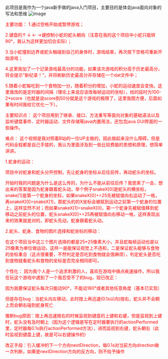 此项目是我作为一个java新手做的java入门项目，主要目的是体会java面向对象的写法和思维
![image](https://github.com/user-attachments/assets/712a725e-6b99-42aa-a16e-2d8787b22548)


<font color=red>主要功能：
1.通过空格开始或暂停游戏；


2.键盘的↑ ↓ ← →键控制小蛇的蛇头朝向（注意在我的这个项目中小蛇只能转90°，我认为这样更加切合实际）；


3.当小蛇撞到边界或蛇头触碰到自己的身体时，游戏结束，再次按下空格可重新开始游戏；


4.这里我加了一个记录游戏最高分的功能，如果该次游戏的积分高于历史最高分，将会提示“新纪录！”，并将刷新历史最高分并存储在一个dat文件中；


5.随着小蛇每吃到一个食物加一分，随着积分的增加，小蛇的运动速度会变快。这里我改的是定时器的间隔（理论上来说应该改每帧运动的坐标），给的延时为100-2*score（也就是说score到50分就是这个游戏的极限了，这里我图方便，后面如果有时间我给它优化一下）。


<font color=red>主要知识点：
这个项目用到了继承、接口、方法重写等面向对象的基础语法以及监听键盘事件、定时器运动、文件存储等java内置用法，还包含java GUI界面的一些操作。

难点：
这个视频是我对照着B站的一位UP主做的，因此做起来没什么障碍，但是代码全程都是自己手搓的，我认为里面涉及到一些比较费脑的思想和原理，想简单讲讲。


1.蛇身的运动：


项目中对蛇身和蛇头分开控制，先让蛇身的坐标从后往前传，再动蛇头的坐标。


开始时我的问题是为什么是这么传的，为什么不能从前往后传？我思索了一会，想出来的答案是因为蛇身跟着蛇头动，举个例子snakeX[0]是蛇头的横坐标，snake[1]是第一个蛇身的坐标，如果snakeX[0]+=25先被赋值向右运动了一格，再snakeX[0]=snakeX[1]，那蛇头的的X坐标会被赋到运动之前第一个蛇身的位置上，这样显然不对；而如果snakeX[1]=snakeX[0]，第一个蛇身先被赋值移到蛇移动之前蛇头的位置，蛇头snakeX[0]+=25再被赋值向右移动一格，这样表现出来的效果就是对的，即蛇头先动，蛇身跟着蛇头动。


2.蛇头、蛇身、食物的图片选择和蛇坐标的移动：


在这个项目当中这三个图片选择的都是25*25像素大小，并且蛇每帧运动也是以25像素为单位做运动，这样一是能保证视觉上不违和，二是保证蛇头能够与食物的坐标重合（这点很重要，不然判定是否吃到食物就会很麻烦），判定蛇头是否吃到食物就看蛇头和食物的坐标是否完全相同即可。


<font color=red>个性化：
因为我个人是一个追求刺激的人，喜欢在游戏中搞点疾速操作，所以我在玩这个游戏中遇到了一个我忍受不了的bug，现已改正：


因为我要保证蛇头每次只能动90°，不能动180°或者其他任意角度（基本已实现）

但是存在bug：当蛇头向左移动，此时按上再迅速(0.1s以内)按右，蛇头并不会朝上而会朝右碰到蛇身死亡

推断bug原因：按上再迅速按右的时候监视到键盘的上键和右键，但是监视到上键时，蛇头没有及时朝上（因为这个逻辑是写在定时器要执行的actionPerformed里，定时器每0.1s执行actionPerformed方法），进而监视到右键，蛇头朝右（此时监视到键盘上键，故是可以右键操作的）

改正手段：引入缓冲的下一个方向nextDirection，每0.1s对当前方向direction做一次判断，如果是nextDirection方向的反方向，则不给予操作
